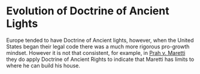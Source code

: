 # Evolution of Doctrine of Ancient Lights

Europe tended to have Doctrine of Ancient lights, however, when the United States began their legal code there was a much more rigorous pro-growth mindset. However it is not that consistent, for example, in [ Prah v. Maretti](63_Prah_V._Maretti%20)  they do apply Doctrine of Ancient Rights to indicate that Maretti has limits to where he can build his house. 

